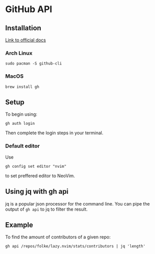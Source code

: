 # GitHub API

## Installation

[Link to official docs](https://github.com/cli/cli#installation)

### Arch Linux

    sudo pacman -S github-cli

### MacOS

    brew install gh

## Setup

To begin using:

    gh auth login

Then complete the login steps in your terminal.

### Default editor

Use

    gh config set editor "nvim"

to set preffered editor to NeoVim.

## Using jq with gh api

jq is a popular json processor for the command line. You can pipe the output of `gh api` to jq to filter the result.

## Example

To find the amount of contributors of a given repo:

    gh api /repos/folke/lazy.nvim/stats/contributors | jq 'length'
